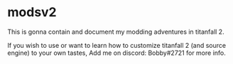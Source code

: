 # modsv2

This is gonna contain and document my modding adventures in titanfall 2.

If you wish to use or want to learn how to customize titanfall 2 (and source engine) to your own tastes, Add me on discord: Bobby#2721 for more info.

